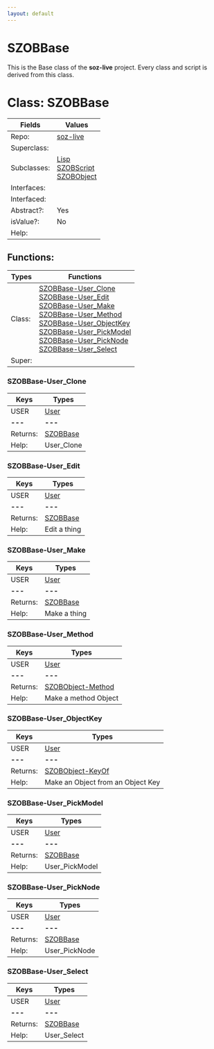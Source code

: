 ```yaml
---
layout: default
---
```


# SZOBBase

This is the Base class of the **soz-live** project.
Every class and script is derived from this class.


# Class:	SZOBBase

| Fields | Values |
| --------- | --------- |
| Repo: | [soz-live](/repos/soz-live.html) |
| Superclass: |  |
| Subclasses: | [Lisp](Lisp.html) <br> [SZOBScript](SZOBScript.html) <br> [SZOBObject](SZOBObject.html) |
| Interfaces: |  |
| Interfaced: |  |
| Abstract?: | Yes |
| isValue?: | No |
| Help: |  |


## Functions:

| Types | Functions |
| --------- | --------- |
| Class: | [SZOBBase-User_Clone](#SZOBBase-User_Clone) <br> [SZOBBase-User_Edit](#SZOBBase-User_Edit) <br> [SZOBBase-User_Make](#SZOBBase-User_Make) <br> [SZOBBase-User_Method](#SZOBBase-User_Method) <br> [SZOBBase-User_ObjectKey](#SZOBBase-User_ObjectKey) <br> [SZOBBase-User_PickModel](#SZOBBase-User_PickModel) <br> [SZOBBase-User_PickNode](#SZOBBase-User_PickNode) <br> [SZOBBase-User_Select](#SZOBBase-User_Select) |
| Super: |  |


### SZOBBase-User_Clone

| Keys | Types |
| --------- | --------- |
| USER | [User](User.html) |
| **---** | **---** |
| Returns: | [SZOBBase](SZOBBase.html) |
| Help: | User_Clone |

### SZOBBase-User_Edit

| Keys | Types |
| --------- | --------- |
| USER | [User](User.html) |
| **---** | **---** |
| Returns: | [SZOBBase](SZOBBase.html) |
| Help: | Edit a thing |

### SZOBBase-User_Make

| Keys | Types |
| --------- | --------- |
| USER | [User](User.html) |
| **---** | **---** |
| Returns: | [SZOBBase](SZOBBase.html) |
| Help: | Make a thing |

### SZOBBase-User_Method

| Keys | Types |
| --------- | --------- |
| USER | [User](User.html) |
| **---** | **---** |
| Returns: | [SZOBObject-Method](SZOBObject-Method.html) |
| Help: | Make a method Object |

### SZOBBase-User_ObjectKey

| Keys | Types |
| --------- | --------- |
| USER | [User](User.html) |
| **---** | **---** |
| Returns: | [SZOBObject-KeyOf](SZOBObject-KeyOf.html) |
| Help: | Make an Object from an Object Key |

### SZOBBase-User_PickModel

| Keys | Types |
| --------- | --------- |
| USER | [User](User.html) |
| **---** | **---** |
| Returns: | [SZOBBase](SZOBBase.html) |
| Help: | User_PickModel |

### SZOBBase-User_PickNode

| Keys | Types |
| --------- | --------- |
| USER | [User](User.html) |
| **---** | **---** |
| Returns: | [SZOBBase](SZOBBase.html) |
| Help: | User_PickNode |

### SZOBBase-User_Select

| Keys | Types |
| --------- | --------- |
| USER | [User](User.html) |
| **---** | **---** |
| Returns: | [SZOBBase](SZOBBase.html) |
| Help: | User_Select |

